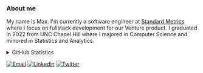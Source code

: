 ### About me

My name is Max. I'm currently a software engineer at [Standard Metrics](https://standardmetrics.io/) where I focus on fullstack development for our Venture product. I graduated in 2022 from UNC Chapel Hill where I majored in Computer Science and minored in Statistics and Analytics.


<details>
  <summary>GitHub Statistics</summary>
  
  [![My Github Stats](https://github-readme-stats.vercel.app/api?username=max-muoto&show_icons=true&title_color=489CD5&icon_color=79ff97&text_color=9f9f9f&bg_color=151515&count_private=true&hide=stars)](https://github.com/max-muoto)

  ![Top Languages](https://github-readme-stats.vercel.app/api/top-langs/?username=max-muoto&layout=compact&show_icons=true&hide_border=true&bg_color=232326&icon_color=ebcb8b&title_color=489CD5&text_color=a0c5e7&hide=jupyter%20notebook,TeX,css,scss,html)
  
</details>


[![Email](https://img.shields.io/badge/Email-EA4335?logo=Gmail&logoColor=white&style=flat-square)](mailto:maxmuoto@gmail.com)
[![Linkedin](https://img.shields.io/badge/LinkedIn-0077B5?logo=linkedin&logoColor=white&style=flat-square)](https://linkedin.com/in/maxmuoto/)
[![Twitter](https://img.shields.io/badge/Twitter-1DA1F2?logo=twitter&logoColor=white&style=flat-square)](https://twitter.com/max_muoto)
